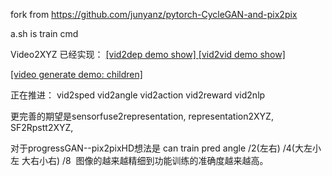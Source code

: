 

fork from https://github.com/junyanz/pytorch-CycleGAN-and-pix2pix

a.sh is train cmd



Video2XYZ
已经实现：
<a href="https://mp.weixin.qq.com/s?__biz=MzA5MDMwMTIyNQ==&mid=2649292433&idx=1&sn=e3ca8c14e5e7454f8e9ac227ec9f4f63&chksm=8811e8d7bf6661c150d1bcb4204fccc34ad80086298b93821ad476aba9d85e6b44f5e066c80e&scene=21#wechat_redirect">[vid2dep demo show]  </a>
<a href="https://mp.weixin.qq.com/s?__biz=MzA5MDMwMTIyNQ==&mid=2649292657&idx=1&sn=080e7c029c952bbdd545bda2025ac0e8&chksm=8811e937bf666021543234e27fa9ddb9d37db4227bf0b47c319bb5a62d3af51be43d223d0334#rd">[vid2vid demo show]</a> 

<a href="https://v.qq.com/iframe/preview.html?vid=u1328ni8uvu&amp;width=500&amp;height=375&amp;auto=0" > [video generate demo: children]</a>

正在推进： vid2sped vid2angle vid2action vid2reward vid2nlp  

更完善的期望是sensorfuse2representation,  representation2XYZ, SF2Rpstt2XYZ,

对于progressGAN--pix2pixHD想法是 can train pred angle /2(左右) /4(大左小左 大右小右) /8  图像的越来越精细到功能训练的准确度越来越高。
